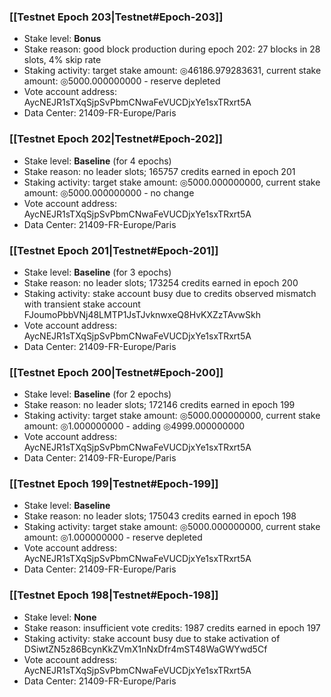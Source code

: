 ### [[Testnet Epoch 203|Testnet#Epoch-203]]
* Stake level: **Bonus**
* Stake reason: good block production during epoch 202: 27 blocks in 28 slots, 4% skip rate
* Staking activity: target stake amount: ◎46186.979283631, current stake amount: ◎5000.000000000 - reserve depleted
* Vote account address: AycNEJR1sTXqSjpSvPbmCNwaFeVUCDjxYe1sxTRxrt5A
* Data Center: 21409-FR-Europe/Paris
### [[Testnet Epoch 202|Testnet#Epoch-202]]
* Stake level: **Baseline** (for 4 epochs)
* Stake reason: no leader slots; 165757 credits earned in epoch 201
* Staking activity: target stake amount: ◎5000.000000000, current stake amount: ◎5000.000000000 - no change
* Vote account address: AycNEJR1sTXqSjpSvPbmCNwaFeVUCDjxYe1sxTRxrt5A
* Data Center: 21409-FR-Europe/Paris
### [[Testnet Epoch 201|Testnet#Epoch-201]]
* Stake level: **Baseline** (for 3 epochs)
* Stake reason: no leader slots; 173254 credits earned in epoch 200
* Staking activity: stake account busy due to credits observed mismatch with transient stake account FJoumoPbbVNj48LMTP1JsTJvknwxeQ8HvKXZzTAvwSkh
* Vote account address: AycNEJR1sTXqSjpSvPbmCNwaFeVUCDjxYe1sxTRxrt5A
* Data Center: 21409-FR-Europe/Paris
### [[Testnet Epoch 200|Testnet#Epoch-200]]
* Stake level: **Baseline** (for 2 epochs)
* Stake reason: no leader slots; 172146 credits earned in epoch 199
* Staking activity: target stake amount: ◎5000.000000000, current stake amount: ◎1.000000000 - adding ◎4999.000000000
* Vote account address: AycNEJR1sTXqSjpSvPbmCNwaFeVUCDjxYe1sxTRxrt5A
* Data Center: 21409-FR-Europe/Paris
### [[Testnet Epoch 199|Testnet#Epoch-199]]
* Stake level: **Baseline**
* Stake reason: no leader slots; 175043 credits earned in epoch 198
* Staking activity: target stake amount: ◎5000.000000000, current stake amount: ◎1.000000000 - reserve depleted
* Vote account address: AycNEJR1sTXqSjpSvPbmCNwaFeVUCDjxYe1sxTRxrt5A
* Data Center: 21409-FR-Europe/Paris
### [[Testnet Epoch 198|Testnet#Epoch-198]]
* Stake level: **None**
* Stake reason: insufficient vote credits: 1987 credits earned in epoch 197
* Staking activity: stake account busy due to stake activation of DSiwtZN5z86BcynKkZVmX1nNxDfr4mST48WaGWYwd5Cf
* Vote account address: AycNEJR1sTXqSjpSvPbmCNwaFeVUCDjxYe1sxTRxrt5A
* Data Center: 21409-FR-Europe/Paris